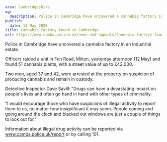 ```yaml
area: Cambridgeshire
og:
  description: Police in Cambridge have uncovered a cannabis factory in an industrial estate.
publish:
  date: 13 May 2020
title: Cannabis factory found in Cambridge
url: https://www.cambs.police.uk/news-and-appeals/Cannabis-factory-found-Cambridge
```

Police in Cambridge have uncovered a cannabis factory in an industrial estate.

Officers raided a unit in Fen Road, Milton, yesterday afternoon (12 May) and found 51 cannabis plants, with a street value of up to £42,000.

Two men, aged 37 and 42, were arrested at the property on suspicion of producing cannabis and remain in custody.

Detective Inspector Dave Savill: "Drugs can have a devastating impact on people's lives and often go hand in hand with other types of criminality.

"I would encourage those who have suspicions of illegal activity to report them to us, no matter how insignificant it may seem. People coming and going around the clock and blacked out windows are just a couple of things to look out for."

Information about illegal drug activity can be reported via www.cambs.police.uk/report or by calling 101.
